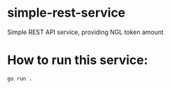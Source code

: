 # simple-rest-service
Simple REST API service, providing NGL token amount

# How to run this service:
`go run .`